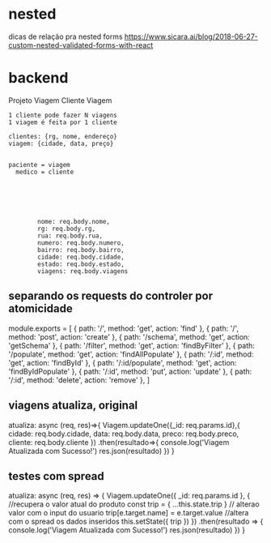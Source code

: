 # nested

dicas de relação pra nested forms
https://www.sicara.ai/blog/2018-06-27-custom-nested-validated-forms-with-react


# backend
 Projeto Viagem
    Cliente
    Viagem

    1 cliente pode fazer N viagens
    1 viagem é feita por 1 cliente

    clientes: {rg, nome, endereço}
    viagem: {cidade, data, preço}


    paciente = viagem
      medico = cliente






            nome: req.body.nome,
            rg: req.body.rg,
            rua: req.body.rua,
            numero: req.body.numero,
            bairro: req.body.bairro,
            cidade: req.body.cidade,
            estado: req.body.estado,
            viagens: req.body.viagens


## separando os requests do controler por atomicidade
module.exports = [
    {
        path: '/',
        method: 'get', action: 'find'
    },
    {
        path: '/',
        method: 'post', action: 'create'
    },
    {
        path: '/schema',
        method: 'get', action: 'getSchema'
    },
    {
        path: '/filter',
        method: 'get', action: 'findByFilter'
    },
    {
        path: '/populate',
        method: 'get', action: 'findAllPopulate'
    },
    {
        path: '/:id',
        method: 'get', action: 'findById'
    },
    {
        path: '/:id/populate',
        method: 'get', action: 'findByIdPopulate'
    },
    {
        path: '/:id',
        method: 'put', action: 'update'
    },
    {
        path: '/:id',
        method: 'delete', action: 'remove'
    },
]           


## viagens atualiza, original
 atualiza: async (req, res)=>{
        Viagem.updateOne({_id: req.params.id},{
            cidade: req.body.cidade,
            data: req.body.data,
            preco: req.body.preco,
            cliente: req.body.cliente
        })
        .then(resultado=>{
            console.log('Viagem Atualizada com Sucesso!')
            res.json(resultado)
        })
    }


## testes com spread
atualiza: async (req, res) => {
        Viagem.updateOne({ _id: req.params.id }, {
            //recupera o valor atual do produto 
            const trip = { ...this.state.trip }
        // alterao valor com o input do usuario
            trip[e.target.name] = e.target.value
        //altera com o spread os dados inseridos
            this.setState({ trip })
        })
            .then(resultado => {
                console.log('Viagem Atualizada com Sucesso!')
                res.json(resultado)
            })
    }